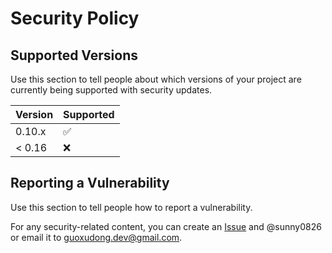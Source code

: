 # Security Policy

## Supported Versions

Use this section to tell people about which versions of your project are
currently being supported with security updates.

| Version | Supported          |
| ------- | ------------------ |
| 0.10.x   | :white_check_mark: |
| < 0.16   | :x:                |


## Reporting a Vulnerability

Use this section to tell people how to report a vulnerability.

For any security-related content, you can create an [Issue](https://github.com/sunny0826/kubecm/issues/new/choose) and @sunny0826 or email it to guoxudong.dev@gmail.com.

